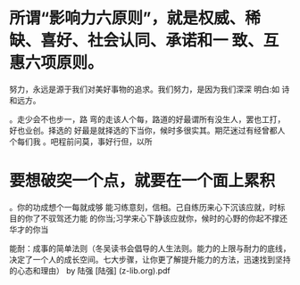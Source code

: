 # 所谓“影响力六原则”，就是权威、稀缺、喜好、社会认同、承诺和一 致、互惠六项原则。
努力，永远是源于我们对美好事物的追求。我们努力，是因为我们深深 明白:如 诗和远方。

。走少会不也步一，路 弯的走该人个每，路道的好最谓所有没生人，罢也工打，好也业创。择选的
好最是就择选的下当你，候时多很实其。期茫迷过有经曾都人个每们我
。吧程前问莫，事好行但，以所


# 要想破突一个点，就要在一个面上累积


。你的功成想个一每就成够 能习练意刻，信相。己自练历来心下沉该应就，时标目的你了不驭驾还力能
的你当;习学来心下静该应就你，候时的心野的你起不撑还华才的你当

能耐：成事的简单法则（冬吴读书会倡导的人生法则。能力的上限与耐力的底线，决定了一个人的成长空间。七大步骤，让你更了解提升能力的方法，迅速找到坚持的心态和理由） by 陆强 [陆强] (z-lib.org).pdf
